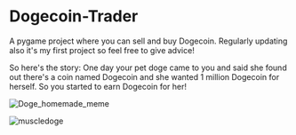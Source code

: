# Dogecoin-Trader
A pygame project where you can sell and buy Dogecoin. Regularly updating also it's my first project so feel free to give advice!

So here's the story:
One day your pet doge came to you and said she found out there's a coin named Dogecoin and she wanted 1 million Dogecoin for herself. So you started to earn Dogecoin for her!

![Doge_homemade_meme](https://github.com/Burak2210/Dogecoin-Trader/assets/135656720/3eca4795-b3ca-42d0-8cfc-61749cc5f7d2)

![muscledoge](https://github.com/Burak2210/Dogecoin-Trader/assets/135656720/d98df510-f9c1-4736-b6a6-dc488b708295)
